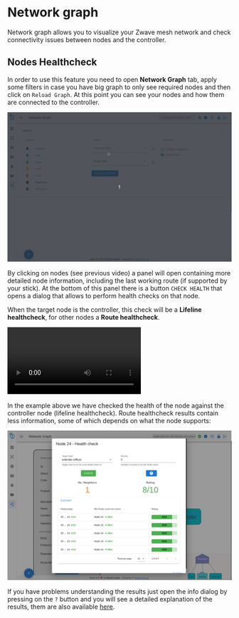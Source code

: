 # Network graph

Network graph allows you to visualize your Zwave mesh network and check connectivity issues between nodes and the controller.

## Nodes Healthcheck

In order to use this feature you need to open **Network Graph** tab, apply some filters in case you have big graph to only see required nodes and then click on `Reload Graph`. At this point you can see your nodes and how them are connected to the controller.

![Load Graph](../_images/load_graph.gif)

By clicking on nodes (see previous video) a panel will open containing more detailed node information, including the last working route (if supported by your stick). At the bottom of this panel there is a button `CHECK HEALTH` that opens a dialog that allows to perform health checks on that node.

When the target node is the controller, this check will be a **Lifeline healthcheck**, for other nodes a **Route healthcheck**.

![Lifeline health](../_images/lifeline_health.mp4 ':include :type=video controls width=100% height=600px')

In the example above we have checked the health of the node against the controller node (lifeline healthcheck). Route healthcheck results contain less information, some of which depends on what the node supports:

![Route health results](../_images/route_health_result.png)

If you have problems understanding the results just open the info dialog by pressing on the `?` button and you will see a detailed explanation of the results, them are also available [here](https://zwave-js.github.io/node-zwave-js/#/api/node?id=checklifelinehealth).

